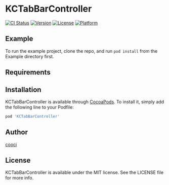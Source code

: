 # KCTabBarController

[![CI Status](https://img.shields.io/travis/cooci_tz@163.com/KCTabBarController.svg?style=flat)](https://travis-ci.org/cooci_tz@163.com/KCTabBarController)
[![Version](https://img.shields.io/cocoapods/v/KCTabBarController.svg?style=flat)](https://cocoapods.org/pods/KCTabBarController)
[![License](https://img.shields.io/cocoapods/l/KCTabBarController.svg?style=flat)](https://cocoapods.org/pods/KCTabBarController)
[![Platform](https://img.shields.io/cocoapods/p/KCTabBarController.svg?style=flat)](https://cocoapods.org/pods/KCTabBarController)

## Example

To run the example project, clone the repo, and run `pod install` from the Example directory first.

## Requirements

## Installation

KCTabBarController is available through [CocoaPods](https://cocoapods.org). To install
it, simply add the following line to your Podfile:

```ruby
pod 'KCTabBarController'
```

## Author

[cooci](https://juejin.cn/user/3650034335487975)

## License

KCTabBarController is available under the MIT license. See the LICENSE file for more info.
